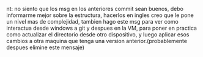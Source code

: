 nt: no siento que los msg en los anteriores commit sean buenos, debo informarme mejor sobre la estructura, hacerlos en ingles creo que le pone un nivel mas de complejidad, tambien hago este msg para ver como interactua desde windows a git y despues en la VM, para poner en practica como actualizar el directorio desde otro dispositivo, y luego aplicar esos cambios a otra maquina que tenga una version anterior.(probablemente despues elimine este mensaje)